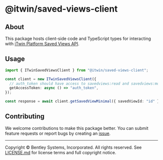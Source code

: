 # @itwin/saved-views-client

## About

This package hosts client-side code and TypeScript types for interacting with [iTwin Platform Saved Views API](https://developer.bentley.com/apis/savedviews/overview/).

## Usage

```ts
import { ITwinSavedViewsClient } from "@itwin/saved-views-client";

const client = new ITwinSavedViewsClient({
  // auth_token should have access to savedviews:read and savedviews:modify OIDC scopes
  getAccessToken: async () => "auth_token",
});

const response = await client.getSavedViewMinimal({ savedViewId: "id" });
```

## Contributing

We welcome contributions to make this package better. You can submit feature requests or report bugs by creating an [issue](https://github.com/iTwin/saved-views/issues).

---

Copyright © Bentley Systems, Incorporated. All rights reserved. See [LICENSE.md](./LICENSE.md) for license terms and full copyright notice.
